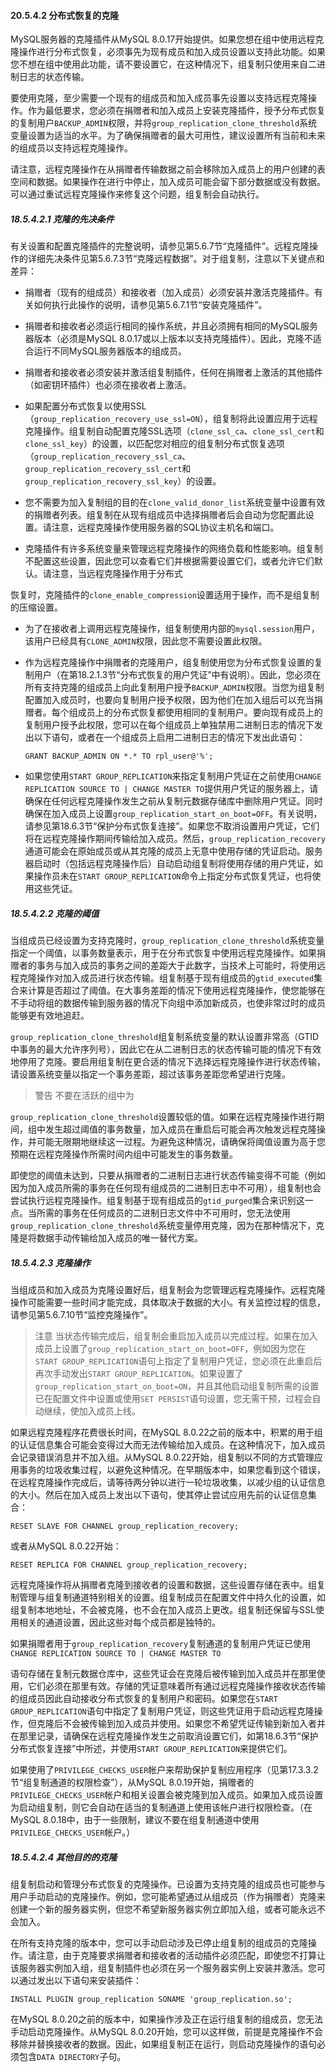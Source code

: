 #### 20.5.4.2 分布式恢复的克隆

MySQL服务器的克隆插件从MySQL 8.0.17开始提供。如果您想在组中使用远程克隆操作进行分布式恢复，必须事先为现有成员和加入成员设置以支持此功能。如果您不想在组中使用此功能，请不要设置它，在这种情况下，组复制只使用来自二进制日志的状态传输。

要使用克隆，至少需要一个现有的组成员和加入成员事先设置以支持远程克隆操作。作为最低要求，您必须在捐赠者和加入成员上安装克隆插件，授予分布式恢复的复制用户`BACKUP_ADMIN`权限，并将`group_replication_clone_threshold`系统变量设置为适当的水平。为了确保捐赠者的最大可用性，建议设置所有当前和未来的组成员以支持远程克隆操作。

请注意，远程克隆操作在从捐赠者传输数据之前会移除加入成员上的用户创建的表空间和数据。如果操作在进行中停止，加入成员可能会留下部分数据或没有数据。可以通过重试远程克隆操作来修复这个问题，组复制会自动执行。

##### 18.5.4.2.1 克隆的先决条件

有关设置和配置克隆插件的完整说明，请参见第5.6.7节“克隆插件”。远程克隆操作的详细先决条件见第5.6.7.3节“克隆远程数据”。对于组复制，注意以下关键点和差异：

- 捐赠者（现有的组成员）和接收者（加入成员）必须安装并激活克隆插件。有关如何执行此操作的说明，请参见第5.6.7.1节“安装克隆插件”。

- 捐赠者和接收者必须运行相同的操作系统，并且必须拥有相同的MySQL服务器版本（必须是MySQL 8.0.17或以上版本以支持克隆插件）。因此，克隆不适合运行不同MySQL服务器版本的组成员。

- 捐赠者和接收者必须安装并激活组复制插件，任何在捐赠者上激活的其他插件（如密钥环插件）也必须在接收者上激活。

- 如果配置分布式恢复以使用SSL（`group_replication_recovery_use_ssl=ON`），组复制将此设置应用于远程克隆操作。组复制自动配置克隆SSL选项（`clone_ssl_ca`、`clone_ssl_cert`和`clone_ssl_key`）的设置，以匹配您对相应的组复制分布式恢复选项（`group_replication_recovery_ssl_ca`、`group_replication_recovery_ssl_cert`和`group_replication_recovery_ssl_key`）的设置。

- 您不需要为加入复制组的目的在`clone_valid_donor_list`系统变量中设置有效的捐赠者列表。组复制在从现有组成员中选择捐赠者后会自动为您配置此设置。请注意，远程克隆操作使用服务器的SQL协议主机名和端口。

- 克隆插件有许多系统变量来管理远程克隆操作的网络负载和性能影响。组复制不配置这些设置，因此您可以查看它们并根据需要设置它们，或者允许它们默认。请注意，当远程克隆操作用于分布式

恢复时，克隆插件的`clone_enable_compression`设置适用于操作，而不是组复制的压缩设置。

- 为了在接收者上调用远程克隆操作，组复制使用内部的`mysql.session`用户，该用户已经具有`CLONE_ADMIN`权限，因此您不需要设置此权限。

- 作为远程克隆操作中捐赠者的克隆用户，组复制使用您为分布式恢复设置的复制用户（在第18.2.1.3节“分布式恢复的用户凭证”中有说明）。因此，您必须在所有支持克隆的组成员上向此复制用户授予`BACKUP_ADMIN`权限。当您为组复制配置加入成员时，也要向复制用户授予权限，因为他们在加入组后可以充当捐赠者。每个组成员上的分布式恢复都使用相同的复制用户。要向现有成员上的复制用户授予此权限，您可以在每个组成员上单独禁用二进制日志的情况下发出以下语句，或者在一个组成员上启用二进制日志的情况下发出此语句：

  ```
  GRANT BACKUP_ADMIN ON *.* TO rpl_user@'%';
  ```

- 如果您使用`START GROUP_REPLICATION`来指定复制用户凭证在之前使用`CHANGE REPLICATION SOURCE TO | CHANGE MASTER TO`提供用户凭证的服务器上，请确保在任何远程克隆操作发生之前从复制元数据存储库中删除用户凭证。同时确保在加入成员上设置`group_replication_start_on_boot=OFF`。有关说明，请参见第18.6.3节“保护分布式恢复连接”。如果您不取消设置用户凭证，它们将在远程克隆操作期间传输给加入成员。然后，`group_replication_recovery`通道可能会在原始成员或从其克隆的成员上无意中使用存储的凭证启动。服务器启动时（包括远程克隆操作后）自动启动组复制将使用存储的用户凭证，如果操作员未在`START GROUP_REPLICATION`命令上指定分布式恢复凭证，也将使用这些凭证。

##### 18.5.4.2.2 克隆的阈值

当组成员已经设置为支持克隆时，`group_replication_clone_threshold`系统变量指定一个阈值，以事务数量表示，用于在分布式恢复中使用远程克隆操作。如果捐赠者的事务与加入成员的事务之间的差距大于此数字，当技术上可能时，将使用远程克隆操作对加入成员进行状态传输。组复制基于现有组成员的`gtid_executed`集合来计算是否超过了阈值。在大事务差距的情况下使用远程克隆操作，使您能够在不手动将组的数据传输到服务器的情况下向组中添加新成员，也使非常过时的成员能够更有效地追赶。

`group_replication_clone_threshold`组复制系统变量的默认设置非常高（GTID中事务的最大允许序列号），因此它在从二进制日志的状态传输可能的情况下有效地停用了克隆。要启用组复制在更合适的情况下选择远程克隆操作进行状态传输，请设置系统变量以指定一个事务差距，超过该事务差距您希望进行克隆。

> 警告
> 不要在活跃的组中为

`group_replication_clone_threshold`设置较低的值。如果在远程克隆操作进行期间，组中发生超过阈值的事务数量，加入成员在重启后可能会再次触发远程克隆操作，并可能无限期地继续这一过程。为避免这种情况，请确保将阈值设置为高于您预期在远程克隆操作所需时间内组中可能发生的事务数量。

即使您的阈值未达到，只要从捐赠者的二进制日志进行状态传输变得不可能（例如因为加入成员所需的事务在任何现有组成员的二进制日志中不可用），组复制也会尝试执行远程克隆操作。组复制基于现有组成员的`gtid_purged`集合来识别这一点。当所需的事务在任何成员的二进制日志文件中不可用时，您无法使用`group_replication_clone_threshold`系统变量停用克隆，因为在那种情况下，克隆是将数据手动传输给加入成员的唯一替代方案。

##### 18.5.4.2.3 克隆操作

当组成员和加入成员为克隆设置好后，组复制会为您管理远程克隆操作。远程克隆操作可能需要一些时间才能完成，具体取决于数据的大小。有关监控过程的信息，请参见第5.6.7.10节“监控克隆操作”。

> 注意
> 当状态传输完成后，组复制会重启加入成员以完成过程。如果在加入成员上设置了`group_replication_start_on_boot=OFF`，例如因为您在`START GROUP_REPLICATION`语句上指定了复制用户凭证，您必须在此重启后再次手动发出`START GROUP_REPLICATION`。如果设置了`group_replication_start_on_boot=ON`，并且其他启动组复制所需的设置已在配置文件中设置或使用`SET PERSIST`语句设置，您无需干预，过程会自动继续，使加入成员上线。

如果远程克隆程序花费很长时间，在MySQL 8.0.22之前的版本中，积累的用于组的认证信息集合可能会变得过大而无法传输给加入成员。在这种情况下，加入成员会记录错误消息并不加入组。从MySQL 8.0.22开始，组复制以不同的方式管理应用事务的垃圾收集过程，以避免这种情况。在早期版本中，如果您看到这个错误，在远程克隆操作完成后，请等待两分钟以进行一轮垃圾收集，以减少组的认证信息的大小。然后在加入成员上发出以下语句，使其停止尝试应用先前的认证信息集合：

  ```
  RESET SLAVE FOR CHANNEL group_replication_recovery;
  ```
  或者从MySQL 8.0.22开始：
  ```
  RESET REPLICA FOR CHANNEL group_replication_recovery;
  ```
远程克隆操作将从捐赠者克隆到接收者的设置和数据，这些设置存储在表中。组复制管理与组复制通道特别相关的设置。组复制成员在配置文件中持久化的设置，如组复制本地地址，不会被克隆，也不会在加入成员上更改。组复制还保留与SSL使用相关的通道设置，因此这些对每个成员都是独特的。

如果捐赠者用于`group_replication_recovery`复制通道的复制用户凭证已使用`CHANGE REPLICATION SOURCE TO | CHANGE MASTER TO`

语句存储在复制元数据仓库中，这些凭证会在克隆后被传输到加入成员并在那里使用，它们必须在那里有效。存储的凭证意味着所有通过远程克隆操作接收状态传输的组成员因此自动接收分布式恢复的复制用户和密码。如果您在`START GROUP_REPLICATION`语句中指定了复制用户凭证，则这些凭证用于启动远程克隆操作，但克隆后不会被传输到加入成员并使用。如果您不希望凭证传输到新加入者并在那里记录，请确保在远程克隆操作发生之前取消设置它们，如第18.6.3节“保护分布式恢复连接”中所述，并使用`START GROUP_REPLICATION`来提供它们。

如果使用了`PRIVILEGE_CHECKS_USER`帐户来帮助保护复制应用程序（见第17.3.3.2节“组复制通道的权限检查”），从MySQL 8.0.19开始，捐赠者的`PRIVILEGE_CHECKS_USER`帐户和相关设置会被克隆到加入成员。如果加入成员设置为启动组复制，则它会自动在适当的复制通道上使用该帐户进行权限检查。（在MySQL 8.0.18中，由于一些限制，建议不要在组复制通道中使用`PRIVILEGE_CHECKS_USER`帐户。）

##### 18.5.4.2.4 其他目的的克隆

组复制启动和管理分布式恢复的克隆操作。已设置为支持克隆的组成员也可能参与用户手动启动的克隆操作。例如，您可能希望通过从组成员（作为捐赠者）克隆来创建一个新的服务器实例，但您不希望新服务器实例立即加入组，或者可能永远不会加入。

在所有支持克隆的版本中，您可以手动启动涉及已停止组复制的组成员的克隆操作。请注意，由于克隆要求捐赠者和接收者的活动插件必须匹配，即使您不打算让该服务器实例加入组，组复制插件也必须在另一个服务器实例上安装并激活。您可以通过发出以下语句来安装插件：

```
INSTALL PLUGIN group_replication SONAME 'group_replication.so';
```

在MySQL 8.0.20之前的版本中，如果操作涉及正在运行组复制的组成员，您无法手动启动克隆操作。从MySQL 8.0.20开始，您可以这样做，前提是克隆操作不会移除并替换接收者的数据。因此，如果组复制正在运行，则启动克隆操作的语句必须包含`DATA DIRECTORY`子句。